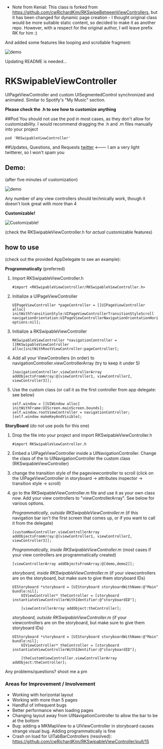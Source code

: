 - Note from Kenial: This class is forked from https://github.com/cwRichardKim/RKSwipeBetweenViewControllers, 
but it has been changed for dynamic page creation - I thought original class would be more suitable static content, 
so decided to make it as another repo. However, with a respect for the original author, I will leave prefix RK for him :)

And added some features like looping and scrollable fragment:

![demo](http://i.imgur.com/aUalMKK.gif)

Updating README is needed...



RKSwipableViewController
===========================

UIPageViewController and custom UISegmentedControl synchronized and animated.  Similar to Spotify's "My Music" section.

__Please check the .h to see how to customize anything__

##Pod
You should not use the pod in most cases, as they don't allow for customizability.  I would recommend dragging the .h and .m files manually into your project
	
	pod 'RKSwipableViewController'
	

##Updates, Questions, and Requests
[twitter](https://twitter.com/cwRichardKim) <--- I am a very light twitterer, so I won't spam you

## Demo: 
(after five minutes of customization)

![demo](http://i.imgur.com/zlfWDa1.gif)

Any number of any view controllers should technically work, though it doesn't look great with more than 4

__Customizable!__

![Customizable!](http://i.imgur.com/dl422EL.gif)

(check the RKSwipableViewController.h for *actual* customizable features)

## how to use 
(check out the provided AppDelegate to see an example):

__Programmatically__ (preferred)

1. Import RKSwipableViewController.h
	
	```objc
	#import <RKSwipableViewController/RKSwipableViewController.h>
	```

2. Initialize a UIPageViewController
	
	```objc
	UIPageViewController *pageController = [[UIPageViewController alloc] initWithTransitionStyle:UIPageViewControllerTransitionStyleScroll navigationOrientation:UIPageViewControllerNavigationOrientationHorizontal options:nil];
	```
3. Initialize a RKSwipableViewController

  	```objc
	RKSwipableViewController *navigationController = [[RKSwipableViewController alloc]initWithRootViewController:pageController];
	```
4. Add all your ViewControllers (in order) to navigationController.viewControllerArray (try to keep it under 5)
  	
	```objc
	[navigationController.viewControllerArray addObjectsFromArray:@[viewController1, viewController2, viewController3]];
	```
5. Use the custom class (or call it as the first controller from app delegate: see below)
  	
	```objc
  	self.window = [[UIWindow alloc] initWithFrame:UIScreen.mainScreen.bounds];
  	self.window.rootViewController = navigationController;
  	[self.window makeKeyAndVisible];
  	```
  
__StoryBoard__
(do not use pods for this one)

1. Drop the file into your project and import RKSwipableViewController.h
	
	```objc
	#import RKSwipableViewController.h
	```

2. Embed a UIPageViewController inside a UINavigationController.  Change the class of the to UINavigationController the custom class (RKSwipableViewController)
3. change the transition style of the pageviewcontroller to scroll (click on the UIPageViewController in storyboard -> attributes inspector -> transition style -> scroll)

4. go to the RKSwipableViewController.m file and use it as your own class now.  Add your view controllers to "viewControllerArray".  See below for various options.

	*Programmatically, outside RKSwipableViewController.m*
	(if this navigation bar isn't the first screen that comes up, or if you want to call it from the delegate)
	
	```objc
	[customNavController.viewControllerArray addObjectsFromArray:@[viewController1, viewController2, viewController3]];
	```
	
	*Programmatically, inside RKSwipableViewController.m*
	(most cases if your view controllers are programmatically created)
	
	```objc
	[viewControllerArray addObjectsFromArray:@[demo,demo2]];
	```
	*storyboard, inside RKSwipableViewController.m*
	(if your viewcontrollers are on the storyboard, but make sure to give them storyboard IDs)
	
	```objc
	UIStoryboard *storyboard = [UIStoryboard storyboardWithName:@"Main" bundle:nil];
	    UIViewController* theController = [storyboard instantiateViewControllerWithIdentifier:@"storyboardID"];
	
	    [viewControllerArray addObject:theController];
	```
	*storyboard, outside RKSwipableViewController.m*
	(if your viewcontrollers are on the storyboard, but make sure to give them storyboard IDs)
	
	```objc
	UIStoryboard *storyboard = [UIStoryboard storyboardWithName:@"Main" bundle:nil];
	    UIViewController* theController = [storyboard instantiateViewControllerWithIdentifier:@"storyboardID"];
	
	    [theCustomViewController.viewControllerArray addObject:theController];
	```


Any problems/questions? shoot me a pm

### Areas for Improvement / Involvement
* Working with horizontal layout
* Working with more than 5 pages
* Handful of infrequent bugs
* Better performance when loading pages
* Changing layout away from UINavigationController to allow the bar to be at the bottom
* Bug: adding a MKMapView to a UIViewController in storyboard causes strange visual bug. Adding programmatically is fine
* Crash on load for UITabBarControllers (resolved): https://github.com/cwRichardKim/RKSwipableViewController/pull/15
